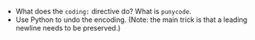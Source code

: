- What does the `coding:` directive do? What is `punycode`.
- Use Python to undo the encoding. (Note: the main trick is that a leading newline needs to be preserved.)